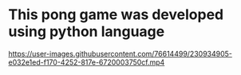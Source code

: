 # This pong game was developed using python language



https://user-images.githubusercontent.com/76614499/230934905-e032e1ed-f170-4252-817e-6720003750cf.mp4


